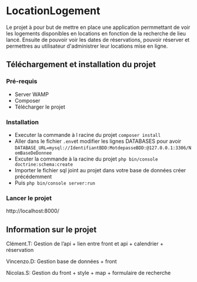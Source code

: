 # LocationLogement

Le projet à pour but de mettre en place une application permmettant de voir les logements disponibles en locations en fonction de la recherche de lieu lancé. Ensuite de pouvoir voir les dates de réservations, pouvoir réserver et permettres au utilisateur d'administrer leur locations mise en ligne.

## Téléchargement et installation du projet

### Pré-requis
 * Server WAMP
 * Composer
 * Télécharger le projet
 
### Installation

 * Executer la commande à l racine du projet `composer install`
 * Aller dans le fichier `.env`et modifier les lignes DATABASES pour avoir `DATABASE_URL=mysql://IdentifiantBDD:MotdepasseBDD:@127.0.0.1:3306/NomBaseDeDonnee` 
 * Excuter la commande à la racine du projet `php bin/console doctrine:schema:create`
 * Importer le fichier sql joint au projet dans votre base de données créer précédemment
 * Puis `php bin/console server:run`
 
### Lancer le projet

http://localhost:8000/

## Information sur le projet

Clément.T: Gestion de l’api + lien entre front et api + calendrier + réservation

Vincenzo.D: Gestion base de données + front

Nicolas.S: Gestion du front + style + map + formulaire de recherche



